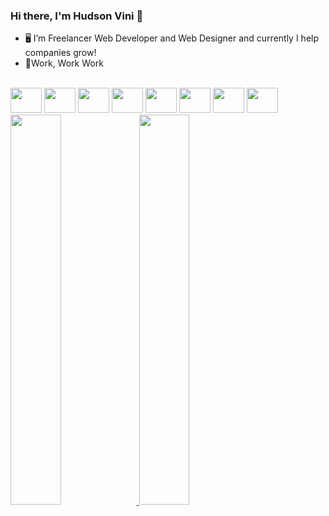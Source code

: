 ### Hi there, I'm Hudson Vini 👋

- 🖥 I’m Freelancer Web Developer and Web Designer and currently I help companies grow!
-  🦾Work, Work Work

<div style="display: inline_block""><br>  
  
  <img height="40" width="50" src="https://cdn.jsdelivr.net/gh/devicons/devicon@latest/icons/html5/html5-original.svg" />
          
  <img height="40" width="50" src="https://cdn.jsdelivr.net/gh/devicons/devicon@latest/icons/css3/css3-original.svg" />
          
  <img height="40" width="50" src="https://cdn.jsdelivr.net/gh/devicons/devicon@latest/icons/tailwindcss/tailwindcss-original.svg" />        
                
  <img height="40" width="50" src="https://cdn.jsdelivr.net/gh/devicons/devicon@latest/icons/javascript/javascript-plain.svg" />
          
  
  <img height="40" width="50" src="https://cdn.jsdelivr.net/gh/devicons/devicon@latest/icons/vuejs/vuejs-original-wordmark.svg" />
          
  <img height="40" width="50" src="https://cdn.jsdelivr.net/gh/devicons/devicon@latest/icons/react/react-original-wordmark.svg" />
          
  <img height="40" width="50" src="https://cdn.jsdelivr.net/gh/devicons/devicon@latest/icons/nextjs/nextjs-original.svg" />
  
  <img height="40" width="50" src="https://cdn.jsdelivr.net/gh/devicons/devicon@latest/icons/python/python-original.svg" />
          
</div>


<div height="80px" margin-bottom="20px" border-radius="20px">
<!--     <img height="100%" width="500px" border-radius="20px" object-fit="cover" src=""/> -->
</div>


<div align="left">
  <a href="https://github.com/hudsonvini">
  <img  width="40%" src="https://github-readme-stats.vercel.app/api?username=hudsonvini&show_icons=true&include_all_commits=true&theme=algolia&bg_color=00000000&count_private=true&hide_border=true"/>
  <img  width="40%" src="https://github-readme-stats.vercel.app/api/top-langs/?username=hudsonvini&layout=compact&langs_count=7&theme=algolia&bg_color=00000000&hide_border=true"/>
</div>
